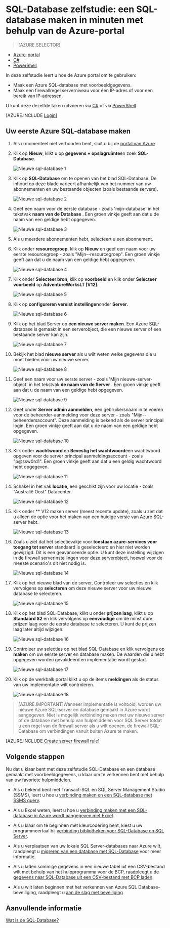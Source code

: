 <properties
    pageTitle="SQL-Database zelfstudie: een SQL-database maken | Microsoft Azure"
    description="Informatie over het instellen van een logische SQL Database-server, server firewallregel, SQL-database en voorbeeldgegevens. Ook informatie over het verbinding maken met clienthulpprogramma's, gebruikers configureren en een regel van de firewall database instellen."
    keywords="SQL-database zelfstudie een sql-database maken"
    services="sql-database"
    documentationCenter=""
    authors="CarlRabeler"
    manager="jhubbard"
    editor=""/>


<tags
    ms.service="sql-database"
    ms.workload="data-management"
    ms.tgt_pltfrm="na"
    ms.devlang="na"
    ms.topic="hero-article"
    ms.date="09/07/2016"
    ms.author="carlrab"/>


# <a name="sql-database-tutorial-create-a-sql-database-in-minutes-by-using-the-azure-portal"></a>SQL-Database zelfstudie: een SQL-database maken in minuten met behulp van de Azure-portal

> [AZURE.SELECTOR]
- [Azure-portal](sql-database-get-started.md)
- [C#](sql-database-get-started-csharp.md)
- [PowerShell](sql-database-get-started-powershell.md)

In deze zelfstudie leert u hoe de Azure portal om te gebruiken:

- Maak een Azure SQL-database met voorbeeldgegevens.
- Maak een firewallregel serverniveau voor één IP-adres of voor een bereik van IP-adressen.

U kunt deze dezelfde taken uitvoeren via [C#](sql-database-get-started-csharp.md) of via [PowerShell](sql-database-get-started-powershell.md).

[AZURE.INCLUDE [Login](../../includes/azure-getting-started-portal-login.md)]

<a name="create-logical-server-bk"></a>

## <a name="create-your-first-azure-sql-database"></a>Uw eerste Azure SQL-database maken 

1. Als u momenteel niet verbonden bent, sluit u bij de [portal van Azure](http://portal.azure.com).
2. Klik op **Nieuw**, klikt u op **gegevens + opslagruimte**en zoek **SQL-Database**.

    ![Nieuwe sql-database 1](./media/sql-database-get-started/sql-database-new-database-1.png)

3. Klik op **SQL-Database** om te openen van het blad SQL-Database. De inhoud op deze blade varieert afhankelijk van het nummer van uw abonnementen en uw bestaande objecten (zoals bestaande servers).

    ![Nieuwe sql-database 2](./media/sql-database-get-started/sql-database-new-database-2.png)

4. Geef een naam voor de eerste database - zoals 'mijn-database' in het tekstvak **naam van de Database** . Een groen vinkje geeft aan dat u de naam van een geldige hebt opgegeven.

    ![Nieuwe sql-database 3](./media/sql-database-get-started/sql-database-new-database-3.png)

5. Als u meerdere abonnementen hebt, selecteert u een abonnement.
6. Klik onder **resourcegroep**, klik op **Nieuw** en geef een naam voor uw eerste resourcegroep - zoals "Mijn--resourcegroep". Een groen vinkje geeft aan dat u de naam van een geldige hebt opgegeven.

    ![Nieuwe sql-database 4](./media/sql-database-get-started/sql-database-new-database-4.png)

7. Klik onder **Selecteer bron**, klik op **voorbeeld** en klik onder **Selecteer voorbeeld** op **AdventureWorksLT [V12]**.

    ![Nieuwe sql-database 5](./media/sql-database-get-started/sql-database-new-database-5.png)

8. Klik op **configureren vereist instellingen**onder **Server**.

    ![Nieuwe sql-database 6](./media/sql-database-get-started/sql-database-new-database-6.png)

9. Klik op het blad Server op **een nieuwe server maken**. Een Azure SQL-database is gemaakt in een serverobject, die een nieuwe server of een bestaande server kan zijn.

    ![Nieuwe sql-database 7](./media/sql-database-get-started/sql-database-new-database-7.png)

10. Bekijk het blad **nieuwe server** als u wilt weten welke gegevens die u moet bieden voor uw nieuwe server.

    ![Nieuwe sql-database 8](./media/sql-database-get-started/sql-database-new-database-8.png)

11. Geef een naam voor uw eerste server - zoals 'Mijn nieuwe-server-object' in het tekstvak **de naam van de Server** . Een groen vinkje geeft aan dat u de naam van een geldige hebt opgegeven.

    ![Nieuwe sql-database 9](./media/sql-database-get-started/sql-database-new-database-9.png)
 
12. Geef onder **Server admin aanmelden**, een gebruikersnaam in te voeren voor de beheerder-aanmelding voor deze server - zoals "Mijn--beheerdersaccount". Deze aanmelding is bekend als de server principal login. Een groen vinkje geeft aan dat u de naam van een geldige hebt opgegeven.

    ![Nieuwe sql-database 10](./media/sql-database-get-started/sql-database-new-database-10.png)

13. Klik onder **wachtwoord** en **Bevestig het wachtwoord**een wachtwoord opgeven voor de server principal aanmeldingsaccount - zoals "p@ssw0rd1". Een groen vinkje geeft aan dat u een geldig wachtwoord hebt opgegeven.

    ![Nieuwe sql-database 11](./media/sql-database-get-started/sql-database-new-database-11.png)
 
14. Schakel in het vak **locatie**, een geschikt zijn voor uw locatie - zoals "Australië Oost" Datacenter.

    ![Nieuwe sql-database 12](./media/sql-database-get-started/sql-database-new-database-12.png)

15. Klik onder ** V12 maken server (meest recente update), zoals u ziet dat u alleen de optie voor het maken van een huidige versie van Azure SQL-server hebt.

    ![Nieuwe sql-database 13](./media/sql-database-get-started/sql-database-new-database-13.png)

16. Zoals u ziet dat het selectievakje voor **toestaan azure-services voor toegang tot server** standaard is geselecteerd en hier niet worden gewijzigd. Dit is een geavanceerde optie. U kunt deze instelling wijzigen in de firewall serverinstellingen voor deze serverobject, hoewel voor de meeste scenario's dit niet nodig is.

    ![Nieuwe sql-database 14](./media/sql-database-get-started/sql-database-new-database-14.png)

17. Klik op het nieuwe blad van de server, Controleer uw selecties en klik vervolgens op **selecteren** om deze nieuwe server voor uw nieuwe database te selecteren.

    ![Nieuwe sql-database 15](./media/sql-database-get-started/sql-database-new-database-15.png)

18. Klik op het blad SQL-Database, klikt u onder **prijzen laag**, klikt u op **Standaard S2** en klik vervolgens op **eenvoudige** om de minst dure prijzen laag voor de eerste database te selecteren. U kunt de prijzen laag later altijd wijzigen.

    ![Nieuwe sql-database 16](./media/sql-database-get-started/sql-database-new-database-16.png)

19. Controleer uw selecties op het blad SQL-Database en klik vervolgens op **maken** om uw eerste server en database maken. De waarden die u hebt opgegeven worden gevalideerd en implementatie wordt gestart.

    ![Nieuwe sql-database 17](./media/sql-database-get-started/sql-database-new-database-17.png)

20. Klik op de werkbalk portal klikt u op de items **meldingen** als de status van uw implementatie wilt controleren.

    ![Nieuwe sql-database 18](./media/sql-database-get-started/sql-database-new-database-18.png)

>[AZURE.IMPORTANT]Wanneer implementatie is voltooid, worden uw nieuwe Azure SQL-server en database gemaakt in Azure wordt aangegeven. Niet is mogelijk verbinding maken met uw nieuwe server of de database met behulp van hulpmiddelen voor SQL Server totdat u een regel van de firewall server als u wilt openen, de firewall SQL-Database om verbindingen vanuit buiten Azure te maken.

[AZURE.INCLUDE [Create server firewall rule](../../includes/sql-database-create-new-server-firewall-portal.md)]

## <a name="next-steps"></a>Volgende stappen
Nu dat u klaar bent met deze zelfstudie SQL-Database en een database gemaakt met voorbeeldgegevens, u klaar om te verkennen bent met behulp van uw favoriete hulpmiddelen.

- Als u bekend bent met Transact-SQL en SQL Server Management Studio (SSMS), leert u hoe u [verbinding maken en een SQL-database met SSMS query](sql-database-connect-query-ssms.md).

- Als u Excel weten, leert u hoe u [verbinding maken met een SQL-database in Azure wordt aangegeven met Excel](sql-database-connect-excel.md).

- Als u klaar om te beginnen met kleurcodering bent, kiest u uw programmeertaal bij [verbinding bibliotheken voor SQL-Database en SQL Server](sql-database-libraries.md).

- Als u verplaatsen van uw lokale SQL Server-databases naar Azure wilt, raadpleegt u [migreren van een database met SQL-Database](sql-database-cloud-migrate.md) voor meer informatie.

- Als u laden sommige gegevens in een nieuwe tabel uit een CSV-bestand wilt met behulp van het hulpprogramma voor de BCP, raadpleegt u de [gegevens naar SQL-Database uit een CSV-bestand met BCP laden](sql-database-load-from-csv-with-bcp.md).

- Als u wilt laten beginnen met het verkennen van Azure SQL Database-beveiliging, raadpleegt u [aan de slag met beveiliging](sql-database-get-started-security.md)


## <a name="additional-resources"></a>Aanvullende informatie

[Wat is de SQL-Database?](sql-database-technical-overview.md)
